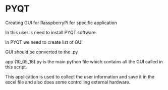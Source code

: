 # PYQT
Creating GUI for RasspberryPi for specific application

In this user is need to install PYQT software

In PYQT we need to create list of GUI 
 
GUI should be converted to the .py 

app (10_05_18).py is the main python file which contains all the GUI called in this script.

This application is used to collect the user information and save it in the excel file and also does some controlling external hardware.
